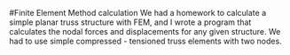 #Finite Element Method calculation
We had a homework to calculate a simple planar truss structure with FEM, and I wrote a program that calculates the nodal forces and displacements for any given structure. We had to use simple compressed - tensioned truss elements with two nodes.
